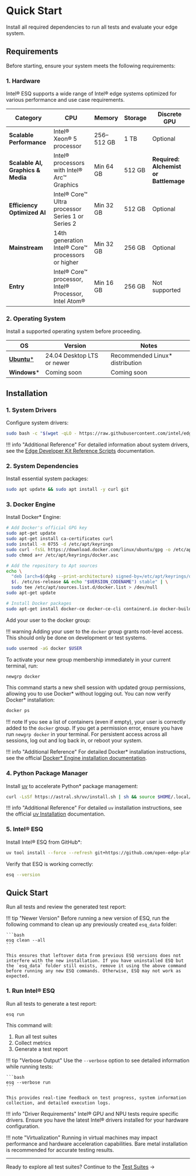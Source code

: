 # Quick Start

Install all required dependencies to run all tests and evaluate your edge system.

## Requirements

Before starting, ensure your system meets the following requirements:


### 1. Hardware

Intel® ESQ supports a wide range of Intel® edge systems optimized for various performance and use case requirements.

| **Category** | **CPU** | **Memory** | **Storage** | **Discrete GPU** |
|--------------|------------------------|------------|-------------|------------------|
| **Scalable Performance** | Intel® Xeon® 5 processor | 256–512 GB | 1 TB | Optional |
| **Scalable AI, Graphics & Media** | Intel® processors with Intel® Arc™ Graphics | Min 64 GB | 512 GB | **Required: Alchemist or Battlemage** |
| **Efficiency Optimized AI** | Intel® Core™ Ultra processor Series 1 or Series 2 | Min 32 GB | 512 GB | Optional |
| **Mainstream** | 14th generation Intel® Core™ processors or higher | Min 32 GB | 256 GB | Optional |
| **Entry** | Intel® Core™ processor, Intel® Processor, Intel Atom® | Min 16 GB | 256 GB | Not supported |

### 2. Operating System

Install a supported operating system before proceeding.

| OS | Version | Notes |
|----|---------|-------|
| [**Ubuntu***](https://ubuntu.com/download/desktop) | 24.04 Desktop LTS or newer | Recommended Linux* distribution |
| **Windows*** | Coming soon | Coming soon |

## Installation

### 1. System Drivers

Configure system drivers:

```bash
sudo bash -c "$(wget -qLO - https://raw.githubusercontent.com/intel/edge-developer-kit-reference-scripts/refs/heads/main/main_installer.sh)"
```

!!! info "Additional Reference"
    For detailed information about system drivers, see the [Edge Developer Kit Reference Scripts](https://github.com/intel/edge-developer-kit-reference-scripts) documentation.

### 2. System Dependencies

Install essential system packages:

```bash
sudo apt update && sudo apt install -y curl git
```

### 3. Docker Engine

Install Docker* Engine:

```bash
# Add Docker's official GPG key
sudo apt-get update
sudo apt-get install ca-certificates curl
sudo install -m 0755 -d /etc/apt/keyrings
sudo curl -fsSL https://download.docker.com/linux/ubuntu/gpg -o /etc/apt/keyrings/docker.asc
sudo chmod a+r /etc/apt/keyrings/docker.asc

# Add the repository to Apt sources
echo \
  "deb [arch=$(dpkg --print-architecture) signed-by=/etc/apt/keyrings/docker.asc] https://download.docker.com/linux/ubuntu \
  $(. /etc/os-release && echo "$VERSION_CODENAME") stable" | \
  sudo tee /etc/apt/sources.list.d/docker.list > /dev/null
sudo apt-get update

# Install Docker packages
sudo apt-get install docker-ce docker-ce-cli containerd.io docker-buildx-plugin docker-compose-plugin
```

Add your user to the docker group:

!!! warning
    Adding your user to the `docker` group grants root-level access. This should only be done on development or test systems.

```bash
sudo usermod -aG docker $USER
```

To activate your new group membership immediately in your current terminal, run:

```bash
newgrp docker
```

This command starts a new shell session with updated group permissions, allowing you to use Docker* without logging out. You can now verify Docker* installation:

```bash
docker ps
```

!!! note
    If you see a list of containers (even if empty), your user is correctly added to the `docker` group. If you get a permission error, ensure you have run `newgrp docker` in your terminal. For persistent access across all sessions, log out and log back in, or reboot your system.

!!! info "Additional Reference"
    For detailed Docker* installation instructions, see the official [Docker* Engine installation documentation](https://docs.docker.com/engine/install).

### 4. Python Package Manager

Install [uv](https://docs.astral.sh/uv/getting-started/installation/) to accelerate Python* package management:

```bash
curl -LsSf https://astral.sh/uv/install.sh | sh && source $HOME/.local/bin/env
```

!!! info "Additional Reference"
    For detailed `uv` installation instructions, see the official [uv Installation](https://docs.astral.sh/uv/getting-started/installation/) documentation.


### 5. Intel® ESQ

Install Intel® ESQ from GitHub*:

```bash
uv tool install --force --refresh git+https://github.com/open-edge-platform/edge-system-qualification.git@main
```

Verify that ESQ is working correctly:

```bash
esq --version
```

## Quick Start

Run all tests and review the generated test report:

!!! tip "Newer Version"
    Before running a new version of ESQ, run the following command to clean up any previously created `esq_data` folder:
    
    ```bash
    esq clean --all
    ```
    
    This ensures that leftover data from previous ESQ versions does not interfere with the new installation. If you have uninstalled ESQ but the `esq_data` folder still exists, remove it using the above command before running any new ESQ commands. Otherwise, ESQ may not work as expected.

### 1. Run Intel® ESQ

Run all tests to generate a test report:

```bash
esq run
```

This command will:

1. Run all test suites
2. Collect metrics
3. Generate a test report

!!! tip "Verbose Output"
    Use the `--verbose` option to see detailed information while running tests:
    
    ```bash
    esq --verbose run
    ```
    
    This provides real-time feedback on test progress, system information collection, and detailed execution logs.

!!! info "Driver Requirements"
    Intel® GPU and NPU tests require specific drivers. Ensure you have the latest Intel® drivers installed for your hardware configuration.

!!! note "Virtualization"
    Running in virtual machines may impact performance and hardware acceleration capabilities. Bare metal installation is recommended for accurate testing results.

---

Ready to explore all test suites? Continue to the [Test Suites](suites/index.md) →
